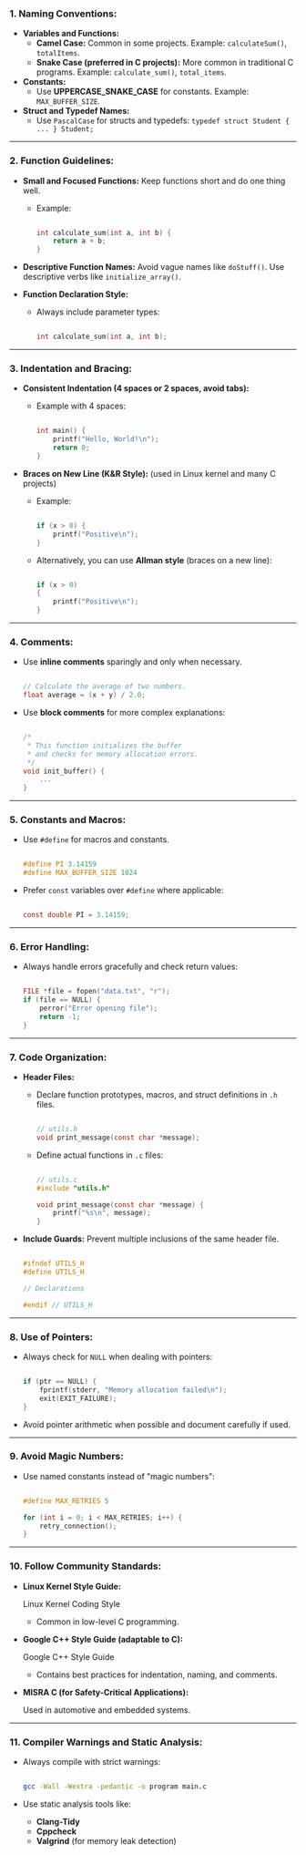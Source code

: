 ### **1. Naming Conventions:**

- **Variables and Functions:**
    - **Camel Case:** Common in some projects. Example: `calculateSum()`, `totalItems`.
    - **Snake Case (preferred in C projects):** More common in traditional C programs. Example: `calculate_sum()`, `total_items`.
- **Constants:**
    - Use **UPPERCASE_SNAKE_CASE** for constants. Example: `MAX_BUFFER_SIZE`.
- **Struct and Typedef Names:**
    - Use `PascalCase` for structs and typedefs: `typedef struct Student { ... } Student;`

---

### **2. Function Guidelines:**

- **Small and Focused Functions:** Keep functions short and do one thing well.
    - Example:
        
        ```c
        
        int calculate_sum(int a, int b) {
            return a + b;
        }
        
        ```
        
- **Descriptive Function Names:** Avoid vague names like `doStuff()`. Use descriptive verbs like `initialize_array()`.
- **Function Declaration Style:**
    - Always include parameter types:
        
        ```c
        
        int calculate_sum(int a, int b);
        
        ```
        

---

### **3. Indentation and Bracing:**

- **Consistent Indentation (4 spaces or 2 spaces, avoid tabs):**
    - Example with 4 spaces:
        
        ```c

        int main() {
            printf("Hello, World!\n");
            return 0;
        }
        
        ```
        
- **Braces on New Line (K&R Style):** (used in Linux kernel and many C projects)
    - Example:
        
        ```c

        if (x > 0) {
            printf("Positive\n");
        }
        
        ```
        
    - Alternatively, you can use **Allman style** (braces on a new line):
        
        ```c

        if (x > 0)
        {
            printf("Positive\n");
        }
        
        ```
        

---

### **4. Comments:**

- Use **inline comments** sparingly and only when necessary.
    
    ```c

    // Calculate the average of two numbers.
    float average = (x + y) / 2.0;
    
    ```
    
- Use **block comments** for more complex explanations:
    
    ```c

    /*
     * This function initializes the buffer
     * and checks for memory allocation errors.
     */
    void init_buffer() {
        ...
    }
    
    ```
    

---

### **5. Constants and Macros:**

- Use `#define` for macros and constants.
    
    ```c

    #define PI 3.14159
    #define MAX_BUFFER_SIZE 1024
    
    ```
    
- Prefer `const` variables over `#define` where applicable:
    
    ```c

    const double PI = 3.14159;
    
    ```
    

---

### **6. Error Handling:**

- Always handle errors gracefully and check return values:
    
    ```c

    FILE *file = fopen("data.txt", "r");
    if (file == NULL) {
        perror("Error opening file");
        return -1;
    }
    
    ```
    

---

### **7. Code Organization:**

- **Header Files:**
    - Declare function prototypes, macros, and struct definitions in `.h` files.
        
        ```c

        // utils.h
        void print_message(const char *message);
        
        ```
        
    - Define actual functions in `.c` files:
        
        ```c

        // utils.c
        #include "utils.h"
        
        void print_message(const char *message) {
            printf("%s\n", message);
        }
        
        ```
        
- **Include Guards:** Prevent multiple inclusions of the same header file.
    
    ```c

    #ifndef UTILS_H
    #define UTILS_H
    
    // Declarations
    
    #endif // UTILS_H
    
    ```
    

---

### **8. Use of Pointers:**

- Always check for `NULL` when dealing with pointers:
    
    ```c

    if (ptr == NULL) {
        fprintf(stderr, "Memory allocation failed\n");
        exit(EXIT_FAILURE);
    }
    
    ```
    
- Avoid pointer arithmetic when possible and document carefully if used.

---

### **9. Avoid Magic Numbers:**

- Use named constants instead of "magic numbers":
    
    ```c

    #define MAX_RETRIES 5
    
    for (int i = 0; i < MAX_RETRIES; i++) {
        retry_connection();
    }
    
    ```
    

---

### **10. Follow Community Standards:**

- **Linux Kernel Style Guide:**
    
    Linux Kernel Coding Style
    
    - Common in low-level C programming.
- **Google C++ Style Guide (adaptable to C):**
    
    Google C++ Style Guide
    
    - Contains best practices for indentation, naming, and comments.
- **MISRA C (for Safety-Critical Applications):**
    
    Used in automotive and embedded systems.
    

---

### **11. Compiler Warnings and Static Analysis:**

- Always compile with strict warnings:
    
    ```bash

    gcc -Wall -Wextra -pedantic -o program main.c
    
    ```
    
- Use static analysis tools like:
    - **Clang-Tidy**
    - **Cppcheck**
    - **Valgrind** (for memory leak detection)
